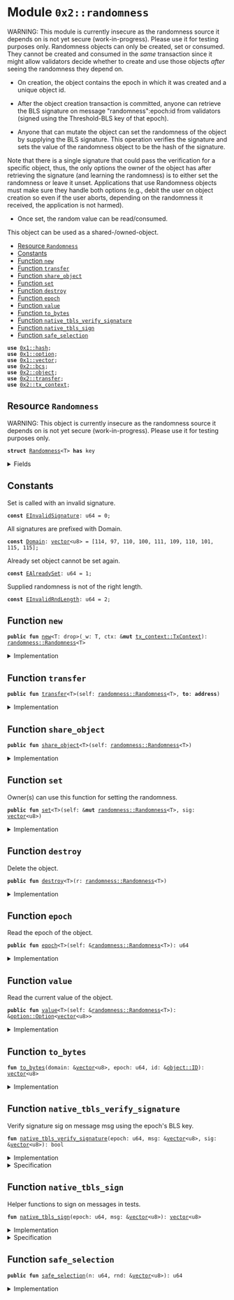 
<a name="0x2_randomness"></a>

# Module `0x2::randomness`

WARNING: This module is currently insecure as the randomness source it depends on is not yet secure
(work-in-progress). Please use it for testing purposes only.
Randomness objects can only be created, set or consumed. They cannot be created and consumed
in the *same* transaction since it might allow validators decide whether to create and use those
objects *after* seeing the randomness they depend on.

- On creation, the object contains the epoch in which it was created and a unique object id.

- After the object creation transaction is committed, anyone can retrieve the BLS signature on
message "randomness":epoch:id from validators (signed using the Threshold-BLS key of that
epoch).

- Anyone that can mutate the object can set the randomness of the object by supplying the BLS
signature. This operation verifies the signature and sets the value of the randomness object
to be the hash of the signature.

Note that there is a single signature that could pass the verification for a specific object,
thus, the only options the owner of the object has after retrieving the signature (and learning
the randomness) is to either set the randomness or leave it unset. Applications that use
Randomness objects must make sure they handle both options (e.g., debit the user on object
creation so even if the user aborts, depending on the randomness it received, the application
is not harmed).

- Once set, the random value can be read/consumed.

This object can be used as a shared-/owned-object.


-  [Resource `Randomness`](#0x2_randomness_Randomness)
-  [Constants](#@Constants_0)
-  [Function `new`](#0x2_randomness_new)
-  [Function `transfer`](#0x2_randomness_transfer)
-  [Function `share_object`](#0x2_randomness_share_object)
-  [Function `set`](#0x2_randomness_set)
-  [Function `destroy`](#0x2_randomness_destroy)
-  [Function `epoch`](#0x2_randomness_epoch)
-  [Function `value`](#0x2_randomness_value)
-  [Function `to_bytes`](#0x2_randomness_to_bytes)
-  [Function `native_tbls_verify_signature`](#0x2_randomness_native_tbls_verify_signature)
-  [Function `native_tbls_sign`](#0x2_randomness_native_tbls_sign)
-  [Function `safe_selection`](#0x2_randomness_safe_selection)


<pre><code><b>use</b> <a href="">0x1::hash</a>;
<b>use</b> <a href="">0x1::option</a>;
<b>use</b> <a href="">0x1::vector</a>;
<b>use</b> <a href="bcs.md#0x2_bcs">0x2::bcs</a>;
<b>use</b> <a href="object.md#0x2_object">0x2::object</a>;
<b>use</b> <a href="transfer.md#0x2_transfer">0x2::transfer</a>;
<b>use</b> <a href="tx_context.md#0x2_tx_context">0x2::tx_context</a>;
</code></pre>



<a name="0x2_randomness_Randomness"></a>

## Resource `Randomness`

WARNING: This object is currently insecure as the randomness source it depends on is not yet secure
(work-in-progress). Please use it for testing purposes only.


<pre><code><b>struct</b> <a href="randomness.md#0x2_randomness_Randomness">Randomness</a>&lt;T&gt; <b>has</b> key
</code></pre>



<details>
<summary>Fields</summary>


<dl>
<dt>
<code>id: <a href="object.md#0x2_object_UID">object::UID</a></code>
</dt>
<dd>

</dd>
<dt>
<code>epoch: u64</code>
</dt>
<dd>

</dd>
<dt>
<code>value: <a href="_Option">option::Option</a>&lt;<a href="">vector</a>&lt;u8&gt;&gt;</code>
</dt>
<dd>

</dd>
</dl>


</details>

<a name="@Constants_0"></a>

## Constants


<a name="0x2_randomness_EInvalidSignature"></a>

Set is called with an invalid signature.


<pre><code><b>const</b> <a href="randomness.md#0x2_randomness_EInvalidSignature">EInvalidSignature</a>: u64 = 0;
</code></pre>



<a name="0x2_randomness_Domain"></a>

All signatures are prefixed with Domain.


<pre><code><b>const</b> <a href="randomness.md#0x2_randomness_Domain">Domain</a>: <a href="">vector</a>&lt;u8&gt; = [114, 97, 110, 100, 111, 109, 110, 101, 115, 115];
</code></pre>



<a name="0x2_randomness_EAlreadySet"></a>

Already set object cannot be set again.


<pre><code><b>const</b> <a href="randomness.md#0x2_randomness_EAlreadySet">EAlreadySet</a>: u64 = 1;
</code></pre>



<a name="0x2_randomness_EInvalidRndLength"></a>

Supplied randomness is not of the right length.


<pre><code><b>const</b> <a href="randomness.md#0x2_randomness_EInvalidRndLength">EInvalidRndLength</a>: u64 = 2;
</code></pre>



<a name="0x2_randomness_new"></a>

## Function `new`



<pre><code><b>public</b> <b>fun</b> <a href="randomness.md#0x2_randomness_new">new</a>&lt;T: drop&gt;(_w: T, ctx: &<b>mut</b> <a href="tx_context.md#0x2_tx_context_TxContext">tx_context::TxContext</a>): <a href="randomness.md#0x2_randomness_Randomness">randomness::Randomness</a>&lt;T&gt;
</code></pre>



<details>
<summary>Implementation</summary>


<pre><code><b>public</b> <b>fun</b> <a href="randomness.md#0x2_randomness_new">new</a>&lt;T: drop&gt;(_w: T, ctx: &<b>mut</b> TxContext): <a href="randomness.md#0x2_randomness_Randomness">Randomness</a>&lt;T&gt; {
    <a href="randomness.md#0x2_randomness_Randomness">Randomness</a>&lt;T&gt; {
        id: <a href="object.md#0x2_object_new">object::new</a>(ctx),
        epoch: <a href="tx_context.md#0x2_tx_context_epoch">tx_context::epoch</a>(ctx),
        value: <a href="_none">option::none</a>(),
    }
    // TODO: Front load the fee.
}
</code></pre>



</details>

<a name="0x2_randomness_transfer"></a>

## Function `transfer`



<pre><code><b>public</b> <b>fun</b> <a href="transfer.md#0x2_transfer">transfer</a>&lt;T&gt;(self: <a href="randomness.md#0x2_randomness_Randomness">randomness::Randomness</a>&lt;T&gt;, <b>to</b>: <b>address</b>)
</code></pre>



<details>
<summary>Implementation</summary>


<pre><code><b>public</b> <b>fun</b> <a href="transfer.md#0x2_transfer">transfer</a>&lt;T&gt;(self: <a href="randomness.md#0x2_randomness_Randomness">Randomness</a>&lt;T&gt;, <b>to</b>: <b>address</b>) {
    <a href="transfer.md#0x2_transfer_transfer">transfer::transfer</a>(self, <b>to</b>);
}
</code></pre>



</details>

<a name="0x2_randomness_share_object"></a>

## Function `share_object`



<pre><code><b>public</b> <b>fun</b> <a href="randomness.md#0x2_randomness_share_object">share_object</a>&lt;T&gt;(self: <a href="randomness.md#0x2_randomness_Randomness">randomness::Randomness</a>&lt;T&gt;)
</code></pre>



<details>
<summary>Implementation</summary>


<pre><code><b>public</b> <b>fun</b> <a href="randomness.md#0x2_randomness_share_object">share_object</a>&lt;T&gt;(self: <a href="randomness.md#0x2_randomness_Randomness">Randomness</a>&lt;T&gt;) {
    <a href="transfer.md#0x2_transfer_share_object">transfer::share_object</a>(self);
}
</code></pre>



</details>

<a name="0x2_randomness_set"></a>

## Function `set`

Owner(s) can use this function for setting the randomness.


<pre><code><b>public</b> <b>fun</b> <a href="randomness.md#0x2_randomness_set">set</a>&lt;T&gt;(self: &<b>mut</b> <a href="randomness.md#0x2_randomness_Randomness">randomness::Randomness</a>&lt;T&gt;, sig: <a href="">vector</a>&lt;u8&gt;)
</code></pre>



<details>
<summary>Implementation</summary>


<pre><code><b>public</b> <b>fun</b> <a href="randomness.md#0x2_randomness_set">set</a>&lt;T&gt;(self: &<b>mut</b> <a href="randomness.md#0x2_randomness_Randomness">Randomness</a>&lt;T&gt;, sig: <a href="">vector</a>&lt;u8&gt;) {
    <b>assert</b>!(<a href="_is_none">option::is_none</a>(&self.value), <a href="randomness.md#0x2_randomness_EAlreadySet">EAlreadySet</a>);
    <b>let</b> msg = <a href="randomness.md#0x2_randomness_to_bytes">to_bytes</a>(&<a href="randomness.md#0x2_randomness_Domain">Domain</a>, self.epoch, &<a href="object.md#0x2_object_id">object::id</a>(self));
    <b>assert</b>!(<a href="randomness.md#0x2_randomness_native_tbls_verify_signature">native_tbls_verify_signature</a>(self.epoch, &msg, &sig), <a href="randomness.md#0x2_randomness_EInvalidSignature">EInvalidSignature</a>);
    <b>let</b> hashed = sha3_256(sig);
    self.value = <a href="_some">option::some</a>(hashed);
}
</code></pre>



</details>

<a name="0x2_randomness_destroy"></a>

## Function `destroy`

Delete the object.


<pre><code><b>public</b> <b>fun</b> <a href="randomness.md#0x2_randomness_destroy">destroy</a>&lt;T&gt;(r: <a href="randomness.md#0x2_randomness_Randomness">randomness::Randomness</a>&lt;T&gt;)
</code></pre>



<details>
<summary>Implementation</summary>


<pre><code><b>public</b> <b>fun</b> <a href="randomness.md#0x2_randomness_destroy">destroy</a>&lt;T&gt;(r: <a href="randomness.md#0x2_randomness_Randomness">Randomness</a>&lt;T&gt;) {
    <b>let</b> <a href="randomness.md#0x2_randomness_Randomness">Randomness</a> { id, epoch: _, value: _ } = r;
    <a href="object.md#0x2_object_delete">object::delete</a>(id);
}
</code></pre>



</details>

<a name="0x2_randomness_epoch"></a>

## Function `epoch`

Read the epoch of the object.


<pre><code><b>public</b> <b>fun</b> <a href="randomness.md#0x2_randomness_epoch">epoch</a>&lt;T&gt;(self: &<a href="randomness.md#0x2_randomness_Randomness">randomness::Randomness</a>&lt;T&gt;): u64
</code></pre>



<details>
<summary>Implementation</summary>


<pre><code><b>public</b> <b>fun</b> <a href="randomness.md#0x2_randomness_epoch">epoch</a>&lt;T&gt;(self: &<a href="randomness.md#0x2_randomness_Randomness">Randomness</a>&lt;T&gt;): u64 {
    self.epoch
}
</code></pre>



</details>

<a name="0x2_randomness_value"></a>

## Function `value`

Read the current value of the object.


<pre><code><b>public</b> <b>fun</b> <a href="randomness.md#0x2_randomness_value">value</a>&lt;T&gt;(self: &<a href="randomness.md#0x2_randomness_Randomness">randomness::Randomness</a>&lt;T&gt;): &<a href="_Option">option::Option</a>&lt;<a href="">vector</a>&lt;u8&gt;&gt;
</code></pre>



<details>
<summary>Implementation</summary>


<pre><code><b>public</b> <b>fun</b> <a href="randomness.md#0x2_randomness_value">value</a>&lt;T&gt;(self: &<a href="randomness.md#0x2_randomness_Randomness">Randomness</a>&lt;T&gt;): &Option&lt;<a href="">vector</a>&lt;u8&gt;&gt; {
    &self.value
}
</code></pre>



</details>

<a name="0x2_randomness_to_bytes"></a>

## Function `to_bytes`



<pre><code><b>fun</b> <a href="randomness.md#0x2_randomness_to_bytes">to_bytes</a>(domain: &<a href="">vector</a>&lt;u8&gt;, epoch: u64, id: &<a href="object.md#0x2_object_ID">object::ID</a>): <a href="">vector</a>&lt;u8&gt;
</code></pre>



<details>
<summary>Implementation</summary>


<pre><code><b>fun</b> <a href="randomness.md#0x2_randomness_to_bytes">to_bytes</a>(domain: &<a href="">vector</a>&lt;u8&gt;, epoch: u64, id: &ID): <a href="">vector</a>&lt;u8&gt; {
    <b>let</b> buffer: <a href="">vector</a>&lt;u8&gt; = <a href="_empty">vector::empty</a>();
    // All elements below are of fixed sizes.
    <a href="_append">vector::append</a>(&<b>mut</b> buffer, *domain);
    <a href="_append">vector::append</a>(&<b>mut</b> buffer, <a href="_to_bytes">bcs::to_bytes</a>(&epoch));
    <a href="_append">vector::append</a>(&<b>mut</b> buffer, <a href="object.md#0x2_object_id_to_bytes">object::id_to_bytes</a>(id));
    buffer
}
</code></pre>



</details>

<a name="0x2_randomness_native_tbls_verify_signature"></a>

## Function `native_tbls_verify_signature`

Verify signature sig on message msg using the epoch's BLS key.


<pre><code><b>fun</b> <a href="randomness.md#0x2_randomness_native_tbls_verify_signature">native_tbls_verify_signature</a>(epoch: u64, msg: &<a href="">vector</a>&lt;u8&gt;, sig: &<a href="">vector</a>&lt;u8&gt;): bool
</code></pre>



<details>
<summary>Implementation</summary>


<pre><code><b>native</b> <b>fun</b> <a href="randomness.md#0x2_randomness_native_tbls_verify_signature">native_tbls_verify_signature</a>(epoch: u64, msg: &<a href="">vector</a>&lt;u8&gt;, sig: &<a href="">vector</a>&lt;u8&gt;): bool;
</code></pre>



</details>

<details>
<summary>Specification</summary>



<pre><code><b>pragma</b> opaque;
</code></pre>



</details>

<a name="0x2_randomness_native_tbls_sign"></a>

## Function `native_tbls_sign`

Helper functions to sign on messages in tests.


<pre><code><b>fun</b> <a href="randomness.md#0x2_randomness_native_tbls_sign">native_tbls_sign</a>(epoch: u64, msg: &<a href="">vector</a>&lt;u8&gt;): <a href="">vector</a>&lt;u8&gt;
</code></pre>



<details>
<summary>Implementation</summary>


<pre><code><b>native</b> <b>fun</b> <a href="randomness.md#0x2_randomness_native_tbls_sign">native_tbls_sign</a>(epoch: u64, msg: &<a href="">vector</a>&lt;u8&gt;): <a href="">vector</a>&lt;u8&gt;;
</code></pre>



</details>

<details>
<summary>Specification</summary>



<pre><code><b>pragma</b> opaque;
</code></pre>



</details>

<a name="0x2_randomness_safe_selection"></a>

## Function `safe_selection`



<pre><code><b>public</b> <b>fun</b> <a href="randomness.md#0x2_randomness_safe_selection">safe_selection</a>(n: u64, rnd: &<a href="">vector</a>&lt;u8&gt;): u64
</code></pre>



<details>
<summary>Implementation</summary>


<pre><code><b>public</b> <b>fun</b> <a href="randomness.md#0x2_randomness_safe_selection">safe_selection</a>(n: u64, rnd: &<a href="">vector</a>&lt;u8&gt;): u64 {
    <b>assert</b>!(<a href="_length">vector::length</a>(rnd) &gt;= 16, <a href="randomness.md#0x2_randomness_EInvalidRndLength">EInvalidRndLength</a>);
    <b>let</b> m: u128 = 0;
    <b>let</b> i = 0;
    <b>while</b> (i &lt; 16) {
        m = m &lt;&lt; 8;
        <b>let</b> curr_byte = *<a href="_borrow">vector::borrow</a>(rnd, i);
        m = m + (curr_byte <b>as</b> u128);
        i = i + 1;
    };
    <b>let</b> n_128 = (n <b>as</b> u128);
    <b>let</b> module_128  = m % n_128;
    <b>let</b> res = (module_128 <b>as</b> u64);
    res
}
</code></pre>



</details>
